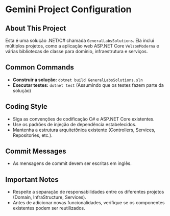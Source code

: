 # Gemini Project Configuration

## About This Project
Esta é uma solução .NET/C# chamada `GeneralLabsSolutions`. Ela inclui múltiplos projetos, como a aplicação web ASP.NET Core `VelzonModerna` e várias bibliotecas de classe para domínio, infraestrutura e serviços.

## Common Commands
- **Construir a solução:** `dotnet build GeneralLabsSolutions.sln`
- **Executar testes:** `dotnet test` (Assumindo que os testes fazem parte da solução)

## Coding Style
- Siga as convenções de codificação C# e ASP.NET Core existentes.
- Use os padrões de injeção de dependência estabelecidos.
- Mantenha a estrutura arquitetônica existente (Controllers, Services, Repositories, etc.).

## Commit Messages
- As mensagens de commit devem ser escritas em inglês.

## Important Notes
- Respeite a separação de responsabilidades entre os diferentes projetos (Domain, InfraStructure, Services).
- Antes de adicionar novas funcionalidades, verifique se os componentes existentes podem ser reutilizados.